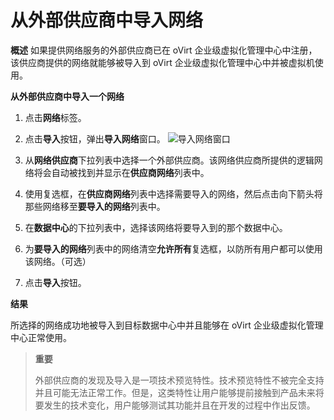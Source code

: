 # 从外部供应商中导入网络

**概述**
如果提供网络服务的外部供应商已在 oVirt 企业级虚拟化管理中心中注册，该供应商提供的网络就能够被导入到 oVirt 企业级虚拟化管理中心中并被虚拟机使用。

**从外部供应商中导入一个网络**

1. 点击**网络**标签。

2. 点击**导入**按钮，弹出**导入网络**窗口。
 ![导入网络窗口](images/oVirt_ImportNetwork.png)

3. 从**网络供应商**下拉列表中选择一个外部供应商。该网络供应商所提供的逻辑网络将会自动被找到并显示在**供应商网络**列表中。

4. 使用复选框，在**供应商网络**列表中选择需要导入的网络，然后点击向下箭头将那些网络移至**要导入的网络**列表中。

5. 在**数据中心**的下拉列表中，选择该网络将要导入到的那个数据中心。

6. 为**要导入的网络**列表中的网络清空**允许所有**复选框，以防所有用户都可以使用该网络。（可选）

7. 点击**导入**按钮。

**结果**

所选择的网络成功地被导入到目标数据中心中并且能够在 oVirt 企业级虚拟化管理中心正常使用。

> **重要**
>
> 外部供应商的发现及导入是一项技术预览特性。技术预览特性不被完全支持并且可能无法正常工作。但是，这类特性让用户能够提前接触到产品未来将要发生的技术变化，用户能够测试其功能并且在开发的过程中作出反馈。
